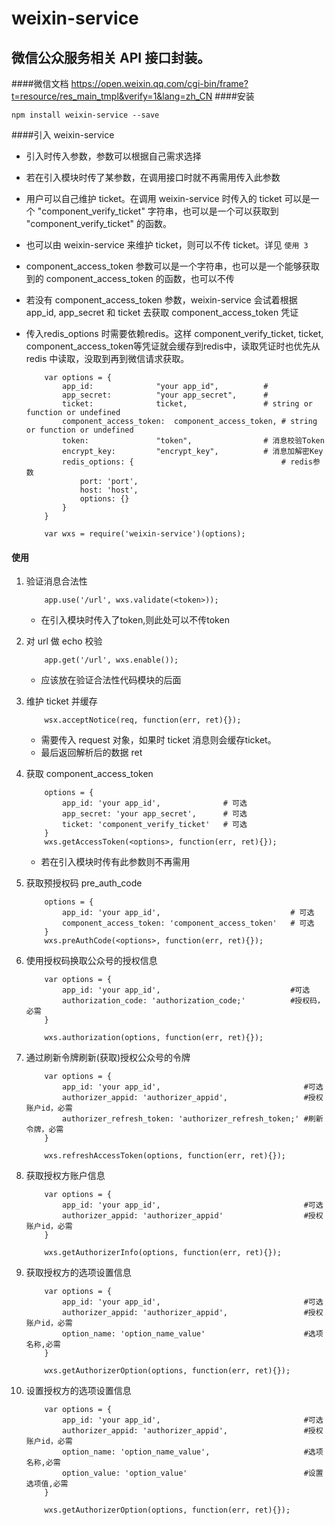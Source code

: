 # weixin-service
微信公众服务相关 API 接口封装。
---
####微信文档
<a href="https://open.weixin.qq.com/cgi-bin/frame?t=resource/res_main_tmpl&verify=1&lang=zh_CN" target='_blank'>https://open.weixin.qq.com/cgi-bin/frame?t=resource/res_main_tmpl&verify=1&lang=zh_CN</a>
####安装
```
npm install weixin-service --save
```

####引入 weixin-service
* 引入时传入参数，参数可以根据自己需求选择
* 若在引入模块时传了某参数，在调用接口时就不再需用传入此参数
* 用户可以自己维护 ticket。在调用 weixin-service 时传入的 ticket 可以是一个 "component_verify_ticket" 字符串，也可以是一个可以获取到 "component_verify_ticket" 的函数。
* 也可以由 weixin-service 来维护 ticket，则可以不传 ticket。详见 `使用 3`
* component_access_token 参数可以是一个字符串，也可以是一个能够获取到的 component_access_token 的函数，也可以不传
* 若没有 component_access_token 参数，weixin-service 会试着根据 app_id, app_secret 和 ticket 去获取 component_access_token 凭证
* 传入redis_options 时需要依赖redis。这样 component_verify_ticket, ticket, component_access_token等凭证就会缓存到redis中，读取凭证时也优先从 redis 中读取，没取到再到微信请求获取。  

	```
		var options = {
			app_id:        		 "your app_id",          # 
			app_secret:    		 "your app_secret",      # 
			ticket:        		 ticket,                 # string or function or undefined 
			component_access_token:  component_access_token, # string or function or undefined
			token:         		 "token",                # 消息校验Token
			encrypt_key:   		 "encrypt_key",          # 消息加解密Key
			redis_options: {                    	         # redis参数
				port: 'port',
				host: 'host',
				options: {}
			}
		}
		
		var wxs = require('weixin-service')(options);
	```
	
#### 使用

1. 验证消息合法性

	```
		app.use('/url', wxs.validate(<token>));
	```
	* 在引入模块时传入了token,则此处可以不传token

2. 对 url 做 echo 校验  

	```
		app.get('/url', wxs.enable());
	```
	* 应该放在验证合法性代码模块的后面
3. 维护 ticket 并缓存

	```
		wsx.acceptNotice(req, function(err, ret){});
	```
	* 需要传入 request 对象，如果时 ticket 消息则会缓存ticket。
	* 最后返回解析后的数据 ret
	
4. 获取 component_access_token
	
	```
		options = {
			app_id: 'your app_id',              # 可选
			app_secret: 'your app_secret',      # 可选
			ticket: 'component_verify_ticket'   # 可选
		}
		wxs.getAccessToken(<options>, function(err, ret){});
	```
	* 若在引入模块时传有此参数则不再需用
	
5. 获取预授权码 pre_auth_code

	```
		options = {
			app_id: 'your app_id',                             # 可选
			component_access_token: 'component_access_token'   # 可选
		}
		wxs.preAuthCode(<options>, function(err, ret){});
	```
6. 使用授权码换取公众号的授权信息

	```
		var options = {
			app_id: 'your app_id',                             #可选
			authorization_code: 'authorization_code;'          #授权码，必需
		}
		
		wxs.authorization(options, function(err, ret){});
	```
	
7. 通过刷新令牌刷新(获取)授权公众号的令牌

	```
		var options = {
			app_id: 'your app_id',                                #可选
			authorizer_appid: 'authorizer_appid',                 #授权账户id，必需
			authorizer_refresh_token: 'authorizer_refresh_token;' #刷新令牌，必需
		}
		
		wxs.refreshAccessToken(options, function(err, ret){});
	```

8. 获取授权方账户信息

	```
		var options = {
			app_id: 'your app_id',                                #可选
			authorizer_appid: 'authorizer_appid'                  #授权账户id，必需
		}
		
		wxs.getAuthorizerInfo(options, function(err, ret){});
	```
9. 获取授权方的选项设置信息

	```
		var options = {
			app_id: 'your app_id',                                #可选
			authorizer_appid: 'authorizer_appid',                 #授权账户id，必需
			option_name: 'option_name_value'                      #选项名称,必需
		}
		
		wxs.getAuthorizerOption(options, function(err, ret){});
	```
10. 设置授权方的选项设置信息

	```
		var options = {
			app_id: 'your app_id',                                #可选
			authorizer_appid: 'authorizer_appid',                 #授权账户id，必需
			option_name: 'option_name_value',                     #选项名称,必需
			option_value: 'option_value'                          #设置选项值,必需
		}
		
		wxs.getAuthorizerOption(options, function(err, ret){});
	```
